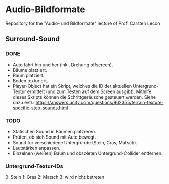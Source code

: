 # Audio-Bildformate
Repository for the "Audio- und Bildformate" lecture of Prof. Carsten Lecon

## Surround-Sound

### DONE
- Auto fährt hin und her (inkl. Drehung offscreen).
- Bäume platziert.
- Raum platziert.
- Boden texturiert.
- Player-Object hat ein Skript, welches die ID der aktuellen Untergrund-Textur ermittelt (und zum Testen auf dem Screen ausgibt). Mithilfe dieses Skripts können die Schrittgeräusche gesteuert werden. Siehe dazu evtl.: https://answers.unity.com/questions/962355/terrain-texture-specific-step-sounds.html

### TODO
- Statischen Sound in Bäumen platzieren.
- Prüfen, ob sich Sound mit Auto bewegt.
- Sound für verschiedene Untergründe (Stein, Gras, Matsch).
- Lautstärken anpassen.
- Einzelnen (weißen) Baum und obsoleten Untergrund-Collider entfernen.

### Untergrund-Textur-IDs
0: Stein
1: Gras
2: Matsch
3: wird nicht betreten